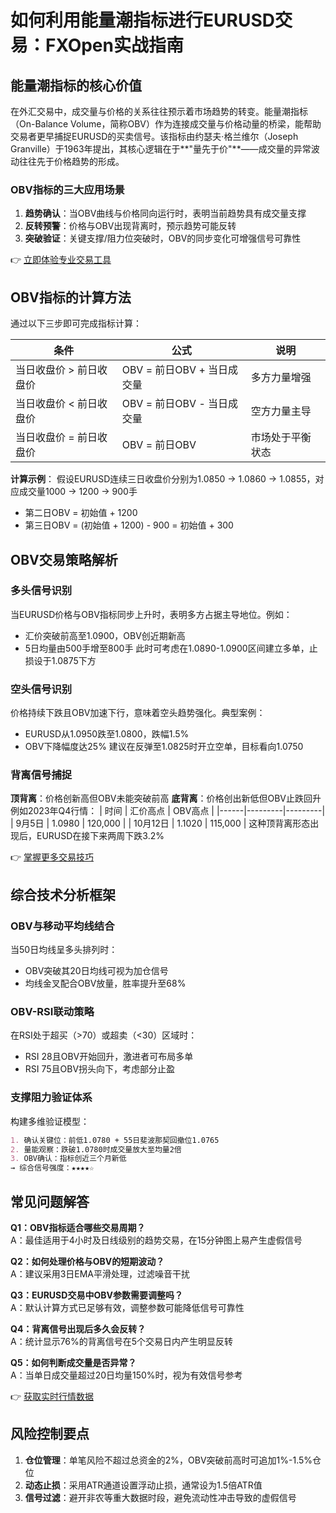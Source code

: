 # 如何利用能量潮指标进行EURUSD交易：FXOpen实战指南

## 能量潮指标的核心价值
在外汇交易中，成交量与价格的关系往往预示着市场趋势的转变。能量潮指标（On-Balance Volume，简称OBV）作为连接成交量与价格动量的桥梁，能帮助交易者更早捕捉EURUSD的买卖信号。该指标由约瑟夫·格兰维尔（Joseph Granville）于1963年提出，其核心逻辑在于**"量先于价"**——成交量的异常波动往往先于价格趋势的形成。

### OBV指标的三大应用场景
1. **趋势确认**：当OBV曲线与价格同向运行时，表明当前趋势具有成交量支撑
2. **反转预警**：价格与OBV出现背离时，预示趋势可能反转
3. **突破验证**：关键支撑/阻力位突破时，OBV的同步变化可增强信号可靠性

👉 [立即体验专业交易工具](https://bit.ly/okx_welcome)

## OBV指标的计算方法
通过以下三步即可完成指标计算：

| 条件 | 公式 | 说明 |
|------|------|------|
| 当日收盘价 > 前日收盘价 | OBV = 前日OBV + 当日成交量 | 多方力量增强 |
| 当日收盘价 < 前日收盘价 | OBV = 前日OBV - 当日成交量 | 空方力量主导 |
| 当日收盘价 = 前日收盘价 | OBV = 前日OBV | 市场处于平衡状态 |

**计算示例**：
假设EURUSD连续三日收盘价分别为1.0850 → 1.0860 → 1.0855，对应成交量1000 → 1200 → 900手
- 第二日OBV = 初始值 + 1200
- 第三日OBV = (初始值 + 1200) - 900 = 初始值 + 300

## OBV交易策略解析
### 多头信号识别
当EURUSD价格与OBV指标同步上升时，表明多方占据主导地位。例如：
- 汇价突破前高至1.0900，OBV创近期新高
- 5日均量由500手增至800手
此时可考虑在1.0890-1.0900区间建立多单，止损设于1.0875下方

### 空头信号识别
价格持续下跌且OBV加速下行，意味着空头趋势强化。典型案例：
- EURUSD从1.0950跌至1.0800，跌幅1.5%
- OBV下降幅度达25%
建议在反弹至1.0825时开立空单，目标看向1.0750

### 背离信号捕捉
**顶背离**：价格创新高但OBV未能突破前高
**底背离**：价格创出新低但OBV止跌回升
例如2023年Q4行情：
| 时间 | 汇价高点 | OBV高点 |
|------|---------|---------|
| 9月5日 | 1.0980 | 120,000 |
| 10月12日 | 1.1020 | 115,000 |
这种顶背离形态出现后，EURUSD在接下来两周下跌3.2%

👉 [掌握更多交易技巧](https://bit.ly/okx_welcome)

## 综合技术分析框架
### OBV与移动平均线结合
当50日均线呈多头排列时：
- OBV突破其20日均线可视为加仓信号
- 均线金叉配合OBV放量，胜率提升至68%

### OBV-RSI联动策略
在RSI处于超买（>70）或超卖（<30）区域时：
- RSI 28且OBV开始回升，激进者可布局多单
- RSI 75且OBV拐头向下，考虑部分止盈

### 支撑阻力验证体系
构建多维验证模型：
```markdown
1. 确认关键位：前低1.0780 + 55日斐波那契回撤位1.0765
2. 量能观察：跌破1.0780时成交量放大至均量2倍
3. OBV确认：指标创近三个月新低
→ 综合信号强度：★★★★☆
```

## 常见问题解答
**Q1：OBV指标适合哪些交易周期？**  
A：最佳适用于4小时及日线级别的趋势交易，在15分钟图上易产生虚假信号

**Q2：如何处理价格与OBV的短期波动？**  
A：建议采用3日EMA平滑处理，过滤噪音干扰

**Q3：EURUSD交易中OBV参数需要调整吗？**  
A：默认计算方式已足够有效，调整参数可能降低信号可靠性

**Q4：背离信号出现后多久会反转？**  
A：统计显示76%的背离信号在5个交易日内产生明显反转

**Q5：如何判断成交量是否异常？**  
A：当单日成交量超过20日均量150%时，视为有效信号参考

👉 [获取实时行情数据](https://bit.ly/okx_welcome)

## 风险控制要点
1. **仓位管理**：单笔风险不超过总资金的2%，OBV突破前高时可追加1%-1.5%仓位
2. **动态止损**：采用ATR通道设置浮动止损，通常设为1.5倍ATR值
3. **信号过滤**：避开非农等重大数据时段，避免流动性冲击导致的虚假信号
